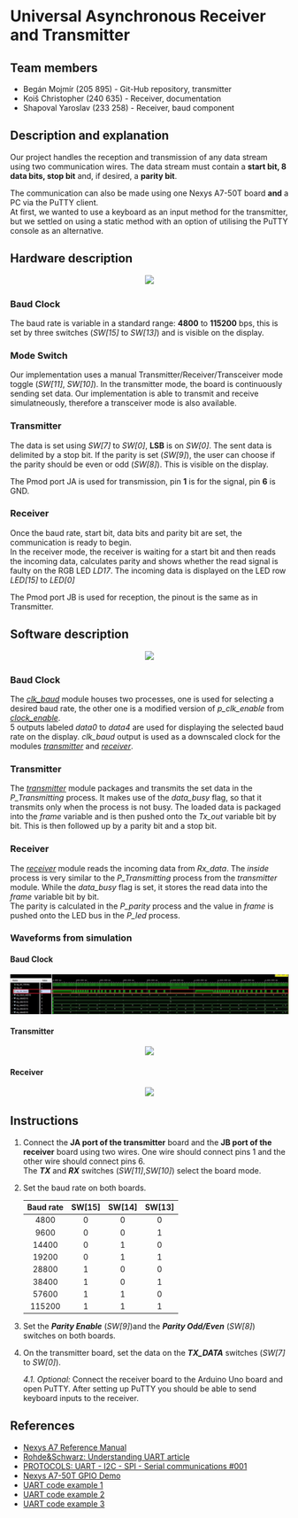 # Universal Asynchronous Receiver and Transmitter  

## Team members
* Begán Mojmír (205 895) - Git-Hub repository, transmitter
* Koiš Christopher (240 635) - Receiver, documentation
* Shapoval Yaroslav (233 258) - Receiver, baud component

## Description and explanation

Our project handles the reception and transmission of any data stream using two communication wires. The data stream must contain a 
**start bit, 8 data bits, stop bit** and, if desired, a **parity bit**. <br>

The communication can also be made using one Nexys A7-50T board **and** a PC via the PuTTY client. <br> 
At first, we wanted to use a keyboard as an input method for the transmitter, but we settled on using a static method with an option of utilising the PuTTY console as an alternative. <br>

## Hardware description
<p align="center">
  <img src="https://github.com/MojmirBegan/digital-electronics-1/blob/main/labs/x1-project_UART/images/nexys-a7-top-600.png" />
</p>

### Baud Clock
The baud rate is variable in a standard range: **4800** to **115200** bps, this is set by three switches (*SW[15]* to *SW[13]*) and is visible on the display.<br>

### Mode Switch
Our implementation uses a manual Transmitter/Receiver/Transceiver mode toggle (*SW[11]*, *SW[10]*). In the transmitter mode, the board is continuously sending set data. Our implementation is able to transmit and receive simulatneously, therefore a transceiver mode is also available.<br>

### Transmitter
The data is set using *SW[7]* to *SW[0]*, **LSB** is on *SW[0]*. The sent data is delimited by a stop bit. If the parity is set (*SW[9]*), the user can choose if the parity should be even or odd (*SW[8]*). This is visible on the display.<br>

The Pmod port JA is used for transmission, pin **1** is for the signal, pin **6** is GND.<br>

### Receiver
Once the baud rate, start bit, data bits and parity bit are set, the communication is ready to begin.<br>
In the receiver mode, the receiver is waiting for a start bit and then reads the incoming data, calculates parity and shows whether the read signal is faulty on the RGB LED *LD17*. The incoming data is displayed on the LED row *LED[15]* to *LED[0]*<br>

The Pmod port JB is used for reception, the pinout is the same as in Transmitter.<br>

## Software description
<p align="center">
  <img src="https://github.com/MojmirBegan/digital-electronics-1/blob/main/labs/x1-project_UART/images/schema_nedo.png" />
</p>

### Baud Clock

The [*clk_baud*](https://github.com/MojmirBegan/digital-electronics-1/blob/main/labs/x1-project_UART/UART/UART.srcs/sources_1/new/clk_baud.vhd) module houses two processes, one is used for selecting a desired baud rate, the other one is a modified version of *p_clk_enable* from [*clock_enable*](https://github.com/MojmirBegan/digital-electronics-1/blob/main/labs/x1-project_UART/UART/UART.srcs/sources_1/new/clock_enable.vhd).<br> 
5 outputs labeled *data0* to *data4* are used for displaying the selected baud rate on the display. *clk_baud* output is used as a downscaled clock for the modules [*transmitter*](https://github.com/MojmirBegan/digital-electronics-1/blob/main/labs/x1-project_UART/UART/UART.srcs/sources_1/new/transmitter.vhd) and [*receiver*](https://github.com/MojmirBegan/digital-electronics-1/blob/main/labs/x1-project_UART/UART/UART.srcs/sources_1/new/receiver.vhd).

### Transmitter

The [*transmitter*](https://github.com/MojmirBegan/digital-electronics-1/blob/main/labs/x1-project_UART/UART/UART.srcs/sources_1/new/transmitter.vhd) module packages and transmits the set data in the *P_Transmitting* process. It makes use of the *data_busy* flag, so that it transmits only when the process is not busy. The loaded data is packaged into the *frame* variable and is then pushed onto the *Tx_out* variable bit by bit. This is then followed up by a parity bit and a stop bit.

### Receiver

The [*receiver*](https://github.com/MojmirBegan/digital-electronics-1/blob/main/labs/x1-project_UART/UART/UART.srcs/sources_1/new/receiver.vhd) module reads the incoming data from *Rx_data*. The *inside* process is very similar to the *P_Transmitting* process from the *transmitter* module. While the *data_busy* flag is set, it stores the read data into the *frame* variable bit by bit.<br>
The parity is calculated in the *P_parity* process and the value in *frame* is pushed onto the LED bus in the *P_led* process. 

### Waveforms from simulation

#### Baud Clock
<p align="center">
  <img src="https://github.com/GraniteGobbler/digital-electronics-1/blob/main/labs/project_UART/images/tb_clk_baud.png" />
</p>

#### Transmitter
<p align="center">
  <img src="https://github.com/MojmirBegan/digital-electronics-1/tree/main/labs/x1-project_UART/images/tb_transmitter.png" />
</p>

#### Receiver
<p align="center">
  <img src="https://github.com/MojmirBegan/digital-electronics-1/tree/main/labs/x1-project_UART/images/tb_receiver.png" />
</p>

## Instructions
1. Connect the **JA port of the transmitter** board and the **JB port of the receiver** board using two wires. One wire should connect pins 1 and the other wire should connect pins 6.<br> The ***TX*** and ***RX*** switches (*SW[11]*,*SW[10]*) select the board mode.

2. Set the baud rate on both boards.

   | **Baud rate** | **SW[15]** | **SW[14]** | **SW[13]** |
   | :-: | :-: | :-: | :-: |
   | 4800 | 0 | 0 | 0 |
   | 9600 | 0 | 0 | 1 |
   | 14400 | 0 | 1 | 0 |
   | 19200 | 0 | 1 | 1 |
   | 28800 | 1 | 0 | 0 |
   | 38400 | 1 | 0 | 1 |
   | 57600 | 1 | 1 | 0 |
   | 115200 | 1 | 1 | 1 |

3. Set the ***Parity Enable*** (*SW[9]*)and the ***Parity Odd/Even*** (*SW[8]*) switches on both boards.

4. On the transmitter board, set the data on the ***TX_DATA*** switches (*SW[7]* to *SW[0]*).<br>

   *4.1. Optional:* Connect the receiver board to the Arduino Uno board and open PuTTY. After setting up PuTTY you should be able to send keyboard inputs to the receiver.

## References

* [Nexys A7 Reference Manual](https://digilent.com/reference/programmable-logic/nexys-a7/reference-manual)
* [Rohde&Schwarz: Understanding UART article](https://www.rohde-schwarz.com/cz/products/test-and-measurement/essentials-test-equipment/digital-oscilloscopes/understanding-uart_254524.html#:~:text=UART%20stands%20for%20universal%20asynchronous,and%20receive%20in%20both%20directions)
* [PROTOCOLS: UART - I2C - SPI - Serial communications #001](https://www.youtube.com/watch?v=IyGwvGzrqp8&ab_channel=Electronoobs)
* [Nexys A7-50T GPIO Demo](https://github.com/Digilent/Nexys-A7-50T-GPIO)
* [UART code example 1](https://www.fpgarelated.com/thread/12580/uart-communication-for-nexys-a7-100t)
* [UART code example 2](https://www.pantechsolutions.net/vhdl-code-for-uart-serial-communication#:~:text=UART%20Stands%20for%20Universal%20Asynchronous,sequential%20data%20with%20control%20bits)
* [UART code example 3](https://www.analog.com/en/analog-dialogue/articles/uart-a-hardware-communication-protocol.html#:~:text=The%20transmitting%20UART%20is%20connected,parallel%20for%20the%20receiving%20device)
